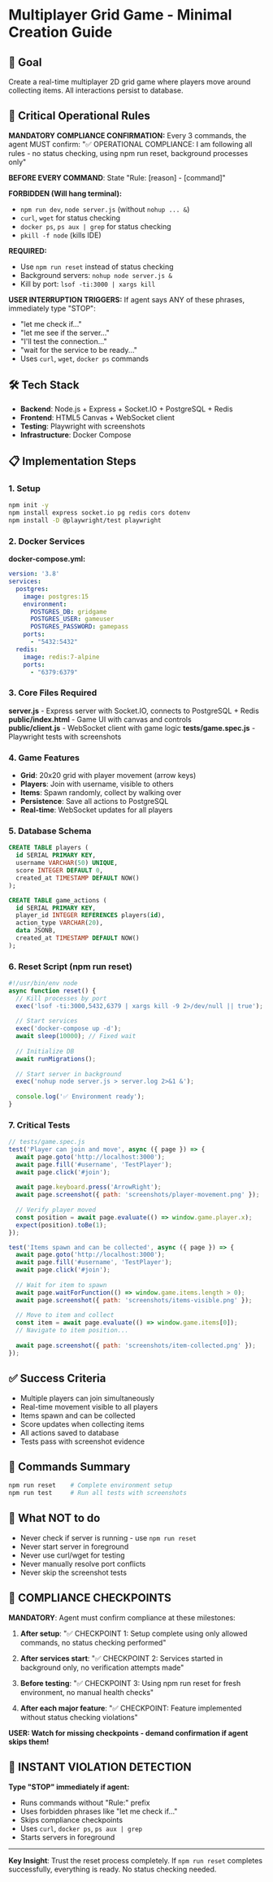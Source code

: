 # Multiplayer Grid Game - Minimal Creation Guide

## 🎯 Goal
Create a real-time multiplayer 2D grid game where players move around collecting items. All interactions persist to database.

## 🚨 Critical Operational Rules

**MANDATORY COMPLIANCE CONFIRMATION:**
Every 3 commands, the agent MUST confirm: "✅ OPERATIONAL COMPLIANCE: I am following all rules - no status checking, using npm run reset, background processes only"

**BEFORE EVERY COMMAND**: State "Rule: [reason] - [command]"

**FORBIDDEN (Will hang terminal):**
- `npm run dev`, `node server.js` (without `nohup ... &`)
- `curl`, `wget` for status checking
- `docker ps`, `ps aux | grep` for status checking  
- `pkill -f node` (kills IDE)

**REQUIRED:**
- Use `npm run reset` instead of status checking
- Background servers: `nohup node server.js &`
- Kill by port: `lsof -ti:3000 | xargs kill`

**USER INTERRUPTION TRIGGERS:**
If agent says ANY of these phrases, immediately type "STOP":
- "let me check if..."
- "let me see if the server..."
- "I'll test the connection..."
- "wait for the service to be ready..."
- Uses `curl`, `wget`, `docker ps` commands

## 🛠 Tech Stack
- **Backend**: Node.js + Express + Socket.IO + PostgreSQL + Redis
- **Frontend**: HTML5 Canvas + WebSocket client
- **Testing**: Playwright with screenshots
- **Infrastructure**: Docker Compose

## 📋 Implementation Steps

### 1. Setup
```bash
npm init -y
npm install express socket.io pg redis cors dotenv
npm install -D @playwright/test playwright
```

### 2. Docker Services
**docker-compose.yml:**
```yaml
version: '3.8'
services:
  postgres:
    image: postgres:15
    environment:
      POSTGRES_DB: gridgame
      POSTGRES_USER: gameuser
      POSTGRES_PASSWORD: gamepass
    ports:
      - "5432:5432"
  redis:
    image: redis:7-alpine
    ports:
      - "6379:6379"
```

### 3. Core Files Required

**server.js** - Express server with Socket.IO, connects to PostgreSQL + Redis
**public/index.html** - Game UI with canvas and controls  
**public/client.js** - WebSocket client with game logic
**tests/game.spec.js** - Playwright tests with screenshots

### 4. Game Features
- **Grid**: 20x20 grid with player movement (arrow keys)
- **Players**: Join with username, visible to others
- **Items**: Spawn randomly, collect by walking over
- **Persistence**: Save all actions to PostgreSQL
- **Real-time**: WebSocket updates for all players

### 5. Database Schema
```sql
CREATE TABLE players (
  id SERIAL PRIMARY KEY,
  username VARCHAR(50) UNIQUE,
  score INTEGER DEFAULT 0,
  created_at TIMESTAMP DEFAULT NOW()
);

CREATE TABLE game_actions (
  id SERIAL PRIMARY KEY,
  player_id INTEGER REFERENCES players(id),
  action_type VARCHAR(20),
  data JSONB,
  created_at TIMESTAMP DEFAULT NOW()
);
```

### 6. Reset Script (npm run reset)
```javascript
#!/usr/bin/env node
async function reset() {
  // Kill processes by port
  exec('lsof -ti:3000,5432,6379 | xargs kill -9 2>/dev/null || true');
  
  // Start services
  exec('docker-compose up -d');
  await sleep(10000); // Fixed wait
  
  // Initialize DB
  await runMigrations();
  
  // Start server in background
  exec('nohup node server.js > server.log 2>&1 &');
  
  console.log('✅ Environment ready');
}
```

### 7. Critical Tests
```javascript
// tests/game.spec.js
test('Player can join and move', async ({ page }) => {
  await page.goto('http://localhost:3000');
  await page.fill('#username', 'TestPlayer');
  await page.click('#join');
  
  await page.keyboard.press('ArrowRight');
  await page.screenshot({ path: 'screenshots/player-movement.png' });
  
  // Verify player moved
  const position = await page.evaluate(() => window.game.player.x);
  expect(position).toBe(1);
});

test('Items spawn and can be collected', async ({ page }) => {
  await page.goto('http://localhost:3000');
  await page.fill('#username', 'TestPlayer');
  await page.click('#join');
  
  // Wait for item to spawn
  await page.waitForFunction(() => window.game.items.length > 0);
  await page.screenshot({ path: 'screenshots/items-visible.png' });
  
  // Move to item and collect
  const item = await page.evaluate(() => window.game.items[0]);
  // Navigate to item position...
  
  await page.screenshot({ path: 'screenshots/item-collected.png' });
});
```

## ✅ Success Criteria
- Multiple players can join simultaneously
- Real-time movement visible to all players  
- Items spawn and can be collected
- Score updates when collecting items
- All actions saved to database
- Tests pass with screenshot evidence

## 🔧 Commands Summary
```bash
npm run reset    # Complete environment setup
npm run test     # Run all tests with screenshots
```

## 🚫 What NOT to do
- Never check if server is running - use `npm run reset`
- Never start server in foreground
- Never use curl/wget for testing
- Never manually resolve port conflicts
- Never skip the screenshot tests

## 🚨 COMPLIANCE CHECKPOINTS

**MANDATORY**: Agent must confirm compliance at these milestones:

1. **After setup**: "✅ CHECKPOINT 1: Setup complete using only allowed commands, no status checking performed"

2. **After services start**: "✅ CHECKPOINT 2: Services started in background only, no verification attempts made"

3. **Before testing**: "✅ CHECKPOINT 3: Using npm run reset for fresh environment, no manual health checks"

4. **After each major feature**: "✅ CHECKPOINT: Feature implemented without status checking violations"

**USER: Watch for missing checkpoints - demand confirmation if agent skips them!**

## 🛑 INSTANT VIOLATION DETECTION

**Type "STOP" immediately if agent:**
- Runs commands without "Rule:" prefix
- Uses forbidden phrases like "let me check if..."
- Skips compliance checkpoints
- Uses `curl`, `docker ps`, `ps aux | grep`
- Starts servers in foreground

---

**Key Insight**: Trust the reset process completely. If `npm run reset` completes successfully, everything is ready. No status checking needed.